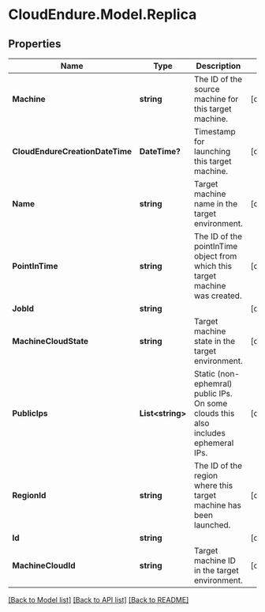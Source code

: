 # CloudEndure.Model.Replica
## Properties

Name | Type | Description | Notes
------------ | ------------- | ------------- | -------------
**Machine** | **string** | The ID of the source machine for this target machine. | [optional] 
**CloudEndureCreationDateTime** | **DateTime?** | Timestamp for launching this target machine. | [optional] 
**Name** | **string** | Target machine name in the target environment. | [optional] 
**PointInTime** | **string** | The ID of the pointInTime object from which this target machine was created. | [optional] 
**JobId** | **string** |  | [optional] 
**MachineCloudState** | **string** | Target machine state in the target environment. | [optional] 
**PublicIps** | **List&lt;string&gt;** | Static (non-ephemral) public IPs. On some clouds this also includes ephemeral IPs. | [optional] 
**RegionId** | **string** | The ID of the region where this target machine has been launched. | [optional] 
**Id** | **string** |  | [optional] 
**MachineCloudId** | **string** | Target machine ID in the target environment. | [optional] 

[[Back to Model list]](../README.md#documentation-for-models) [[Back to API list]](../README.md#documentation-for-api-endpoints) [[Back to README]](../README.md)

